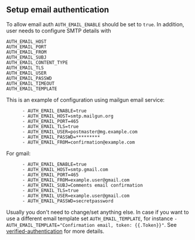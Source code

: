 ## Setup email authentication

To allow email auth `AUTH_EMAIL_ENABLE` should be set to `true`. In addition, user needs to configure SMTP details with

```
AUTH_EMAIL_HOST         
AUTH_EMAIL_PORT         
AUTH_EMAIL_FROM         
AUTH_EMAIL_SUBJ         
AUTH_EMAIL_CONTENT_TYPE 
AUTH_EMAIL_TLS          
AUTH_EMAIL_USER         
AUTH_EMAIL_PASSWD       
AUTH_EMAIL_TIMEOUT      
AUTH_EMAIL_TEMPLATE
```

This is an example of configuration using mailgun email service:

```
      - AUTH_EMAIL_ENABLE=true
      - AUTH_EMAIL_HOST=smtp.mailgun.org
      - AUTH_EMAIL_PORT=465
      - AUTH_EMAIL_TLS=true
      - AUTH_EMAIL_USER=postmaster@mg.example.com
      - AUTH_EMAIL_PASSWD=*********
      - AUTH_EMAIL_FROM=confirmation@example.com
```

For gmail:

```
      - AUTH_EMAIL_ENABLE=true
      - AUTH_EMAIL_HOST=smtp.gmail.com
      - AUTH_EMAIL_PORT=465
      - AUTH_EMAIL_FROM=example.user@gmail.com
      - AUTH_EMAIL_SUBJ=Comments email confirmation
      - AUTH_EMAIL_TLS=true
      - AUTH_EMAIL_USER=example.user@gmail.com
      - AUTH_EMAIL_PASSWD=secretpassword
```

Usually you don't need to change/set anything else. In case if you want to use a different email template set `AUTH_EMAIL_TEMPLATE`, for instance
`- AUTH_EMAIL_TEMPLATE="Confirmation email, token: {{.Token}}"`. See [verified-authentication](https://github.com/go-pkgz/auth#verified-authentication) for more details.

 